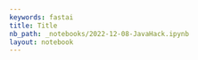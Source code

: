 ```yaml
---
keywords: fastai
title: Title
nb_path: _notebooks/2022-12-08-JavaHack.ipynb
layout: notebook
---
```


<!--
#################################################
### THIS FILE WAS AUTOGENERATED! DO NOT EDIT! ###
#################################################
# file to edit: _notebooks/2022-12-08-JavaHack.ipynb
-->

<div class="container" id="notebook-container">
        
</div>
 

